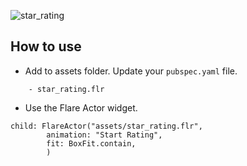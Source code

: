 ![star_rating](https://user-images.githubusercontent.com/21317964/60488031-7c9e9e00-9cbe-11e9-81c3-e68d12a10396.gif)

## How to use

- Add to assets folder. Update your `pubspec.yaml` file.
```assets:
    - star_rating.flr
``` 

- Use the Flare Actor widget.
```
child: FlareActor("assets/star_rating.flr",
        animation: "Start Rating",
        fit: BoxFit.contain,
        )
```
